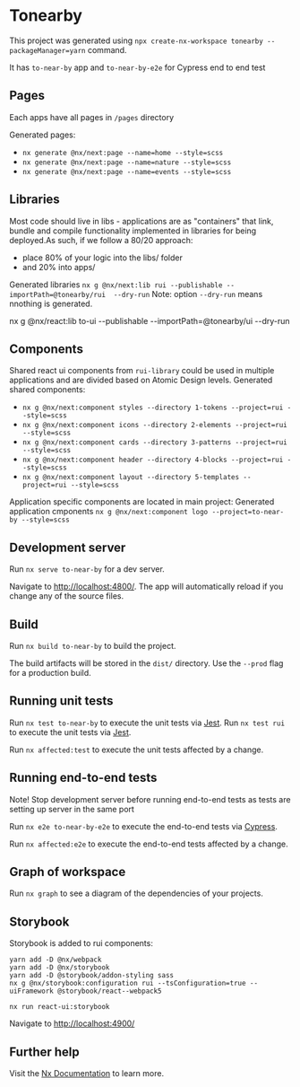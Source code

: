 # Tonearby

This project was generated using `npx create-nx-workspace tonearby --packageManager=yarn` command.

It has `to-near-by` app and `to-near-by-e2e` for Cypress end to end test

## Pages

Each apps have all pages in `/pages` directory

Generated pages:
- `nx generate @nx/next:page --name=home --style=scss`
- `nx generate @nx/next:page --name=nature --style=scss`
- `nx generate @nx/next:page --name=events --style=scss`


## Libraries

Most code should live in libs - applications are as "containers" that link, bundle and compile functionality implemented in libraries for being deployed.As such, if we follow a 80/20 approach:
- place 80% of your logic into the libs/ folder
- and 20% into apps/


Generated libraries
`nx g @nx/next:lib rui --publishable --importPath=@tonearby/rui  --dry-run` 
Note: option `--dry-run` means nnothing is generated.


nx g @nx/react:lib to-ui --publishable --importPath=@tonearby/ui --dry-run

## Components

Shared react ui components from `rui-library` could be used in multiple applications and are divided based on Atomic Design levels.
Generated shared components:

- `nx g @nx/next:component styles --directory 1-tokens --project=rui --style=scss`
- `nx g @nx/next:component icons --directory 2-elements --project=rui --style=scss`
- `nx g @nx/next:component cards --directory 3-patterns --project=rui --style=scss`
- `nx g @nx/next:component header --directory 4-blocks --project=rui --style=scss`
- `nx g @nx/next:component layout --directory 5-templates --project=rui --style=scss`

Application specific components are located in main project:
Generated application cmponents `nx g @nx/next:component logo --project=to-near-by --style=scss`

## Development server

Run `nx serve to-near-by` for a dev server. 

Navigate to [http://localhost:4800/](http://localhost:4800/). The app will automatically reload if you change any of the source files.

## Build

Run `nx build to-near-by` to build the project. 

The build artifacts will be stored in the `dist/` directory. Use the `--prod` flag for a production build.

## Running unit tests

Run `nx test to-near-by` to execute the unit tests via [Jest](https://jestjs.io).
Run `nx test rui` to execute the unit tests via [Jest](https://jestjs.io).

Run `nx affected:test` to execute the unit tests affected by a change.

## Running end-to-end tests

Note! Stop development server before running end-to-end tests as tests are setting up server in the same port

Run `nx e2e to-near-by-e2e` to execute the end-to-end tests via [Cypress](https://www.cypress.io).

Run `nx affected:e2e` to execute the end-to-end tests affected by a change.

## Graph of workspace

Run `nx graph` to see a diagram of the dependencies of your projects.


## Storybook

Storybook is added to rui components: 
```
yarn add -D @nx/webpack
yarn add -D @nx/storybook
yarn add -D @storybook/addon-styling sass
nx g @nx/storybook:configuration rui --tsConfiguration=true --uiFramework @storybook/react--webpack5
```

`nx run react-ui:storybook`

Navigate to [http://localhost:4900/](http://localhost:4900/)

## Further help

Visit the [Nx Documentation](https://nx.dev) to learn more.
